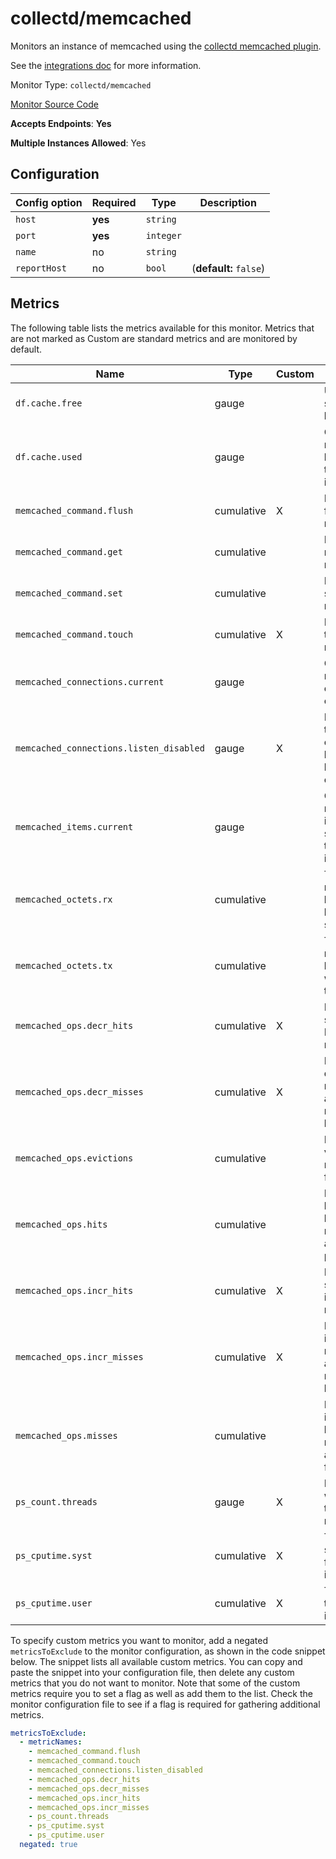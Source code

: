 <!--- GENERATED BY gomplate from scripts/docs/monitor-page.md.tmpl --->

# collectd/memcached

 Monitors an instance of memcached using the
[collectd memcached
plugin](https://collectd.org/wiki/index.php/Plugin:memcached).

See the [integrations
doc](https://github.com/signalfx/integrations/tree/master/collectd-memcached)
for more information.


Monitor Type: `collectd/memcached`

[Monitor Source Code](https://github.com/signalfx/signalfx-agent/tree/master/internal/monitors/collectd/memcached)

**Accepts Endpoints**: **Yes**

**Multiple Instances Allowed**: Yes

## Configuration

| Config option | Required | Type | Description |
| --- | --- | --- | --- |
| `host` | **yes** | `string` |  |
| `port` | **yes** | `integer` |  |
| `name` | no | `string` |  |
| `reportHost` | no | `bool` |  (**default:** `false`) |




## Metrics

The following table lists the metrics available for this monitor. Metrics that are not marked as Custom are standard metrics and are monitored by default.

| Name | Type | Custom | Description |
| ---  | ---  | ---    | ---         |
| `df.cache.free` | gauge |  | Unused storage bytes |
| `df.cache.used` | gauge |  | Current number of bytes used to store items |
| `memcached_command.flush` | cumulative | X | Number of flush requests |
| `memcached_command.get` | cumulative |  | Number of retrieval requests |
| `memcached_command.set` | cumulative |  | Number of storage requests |
| `memcached_command.touch` | cumulative | X | Number of touch requests |
| `memcached_connections.current` | gauge |  | Current number of open connections |
| `memcached_connections.listen_disabled` | gauge | X | Number of times connection limit has been exceeded |
| `memcached_items.current` | gauge |  | Current number of items stored by this instance |
| `memcached_octets.rx` | cumulative |  | Total network bytes read by this server |
| `memcached_octets.tx` | cumulative |  | Total network bytes written by this server |
| `memcached_ops.decr_hits` | cumulative | X | Number of successful Decr requests |
| `memcached_ops.decr_misses` | cumulative | X | Number of decr requests against missing keys |
| `memcached_ops.evictions` | cumulative |  | Number of valid items removed from cache |
| `memcached_ops.hits` | cumulative |  | Number of keys that have been requested and found present |
| `memcached_ops.incr_hits` | cumulative | X | Number of successful incr requests |
| `memcached_ops.incr_misses` | cumulative | X | Number of incr requests against missing keys |
| `memcached_ops.misses` | cumulative |  | Number of items that have been requested and not found |
| `ps_count.threads` | gauge | X | Number of worker threads requested |
| `ps_cputime.syst` | cumulative | X | Total system time for this instance |
| `ps_cputime.user` | cumulative | X | Total user time for this instance |

To specify custom metrics you want to monitor, add a negated `metricsToExclude` to the monitor configuration, as shown in the code snippet below. The snippet lists all available custom metrics. You can copy and paste the snippet into your configuration file, then delete any custom metrics that you do not want to monitor. 
Note that some of the custom metrics require you to set a flag as well as add them to the list. Check the monitor configuration file to see if a flag is required for gathering additional metrics.
```yaml 
metricsToExclude:
  - metricNames:
    - memcached_command.flush
    - memcached_command.touch
    - memcached_connections.listen_disabled
    - memcached_ops.decr_hits
    - memcached_ops.decr_misses
    - memcached_ops.incr_hits
    - memcached_ops.incr_misses
    - ps_count.threads
    - ps_cputime.syst
    - ps_cputime.user
  negated: true
```





